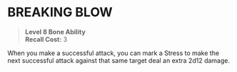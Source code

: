 ﻿---
tags:
  - Ability
  - CharacterOption
name: 'BREAKING BLOW'
level: 8
domain: 'Bone'
type: 'Ability'
recall: '3'
description: 'When you make a successful attack, you can mark a Stress to make the next successful attack against that same target deal an extra 2d12 damage.'
---
# BREAKING BLOW

> **Level 8 Bone Ability**  
> **Recall Cost:** 3

When you make a successful attack, you can mark a Stress to make the next successful attack against that same target deal an extra 2d12 damage.
